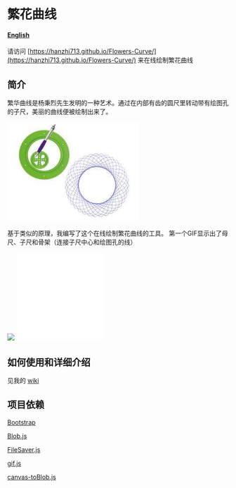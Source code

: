# 繁花曲线

#### [English](README.md)

请访问 [https://hanzhi713.github.io/Flowers-Curve/](https://hanzhi713.github.io/Flowers-Curve/) 来在线绘制繁花曲线

## 简介

繁华曲线是杨秉烈先生发明的一种艺术。通过在内部有齿的圆尺里转动带有绘图孔的子尺，美丽的曲线便被绘制出来了。

![demo](docs/demo.jpg)

基于类似的原理，我编写了这个在线绘制繁花曲线的工具。
第一个GIF显示出了母尺、子尺和骨架（连接子尺中心和绘图孔的线）

<img src="docs/demo.gif" width="200px"/>  <img src="docs/demo-no-skeleton.gif" width="200px"/>

## 如何使用和详细介绍

见我的 [wiki](https://github.com/hanzhi713/Flowers-Curve/wiki)

## 项目依赖

[Bootstrap](https://github.com/twbs/bootstrap)

[Blob.js](https://github.com/eligrey/Blob.js)

[FileSaver.js](https://github.com/eligrey/FileSaver.js)

[gif.js](https://github.com/jnordberg/gif.js)

[canvas-toBlob.js](https://github.com/eligrey/canvas-toBlob.js)
